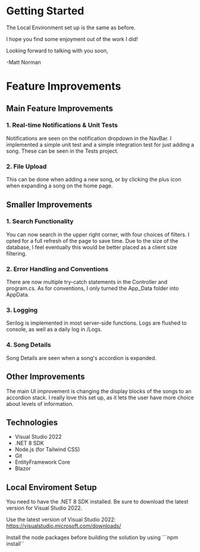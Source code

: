 


# Getting Started

The Local Environment set up is the same as before.

I hope you find some enjoyment out of the work I did!

Looking forward to talking with you soon,

-Matt Norman

# Feature Improvements

## Main Feature Improvements

### 1. Real-time Notifications & Unit Tests
Notifications are seen on the notification dropdown in the NavBar. 
I implemented a simple unit test and a simple integration test for just adding a song. These can be seen in the Tests project. 

### 2. File Upload
This can be done when adding a new song, or by clicking the plus icon when expanding a song on the home page. 

## Smaller Improvements

### 1. Search Functionality
You can now search in the upper right corner, with four choices of filters. 
I opted for a full refresh of the page to save time. Due to the size of the database, I feel eventually this would be
better placed as a client size filtering.

### 2. Error Handling and Conventions
There are now multiple try-catch statements in the Controller and program.cs. As for conventions, 
I only turned the App_Data folder into AppData. 

### 3. Logging
Serilog is implemented in most server-side functions. Logs are flushed to console, as well as a daily log in /Logs.

### 4. Song Details
Song Details are seen when a song's accordion is expanded. 

## Other Improvements
The main UI improvement is changing the display blocks of the songs to an accordion stack. I really love this set up, as it lets the user have more choice about levels of information.




## Technologies
- Visual Studio 2022 
- .NET 8 SDK
- Node.js (for Tailwind CSS)
- Git
- EntityFramework Core 
- Blazor


## Local Enviroment Setup
You need to have the .NET 8 SDK installed. Be sure to download the latest version for Visual Studio 2022.

Use the latest version of Visual Studio 2022: https://visualstudio.microsoft.com/downloads/

Install the node packages before building the solution by using ```npm install``


